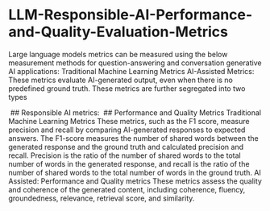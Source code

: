 # LLM-Responsible-AI-Performance-and-Quality-Evaluation-Metrics

Large language models metrics can be measured using the below measurement methods for question-answering and conversation generative AI applications:
Traditional Machine Learning Metrics
AI-Assisted Metrics: These metrics evaluate AI-generated output, even when there is no predefined ground truth. These metrics are further  segregated into two types

 ## Responsible AI metrics:
 ## Performance and Quality Metrics
Traditional Machine Learning Metrics
These metrics, such as the F1 score, measure precision and recall by comparing AI-generated responses to expected answers. The F1-score measures the number of shared words between the generated response and the ground truth and calculated precision and recall. Precision is the ratio of the number of shared words to the total number of words in the generated response, and recall is the ratio of the number of shared words to the total number of words in the ground truth.
AI Assisted: Performance and Quality metrics
These metrics assess the quality and coherence of the generated content, including coherence, fluency, groundedness, relevance, retrieval score, and similarity.
